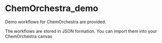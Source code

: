 # ChemOrchestra_demo
Demo workflows for ChemOrchestra are provided.

The workflows are stored in JSON formation. You can import them into your ChemOrchestra canvas
